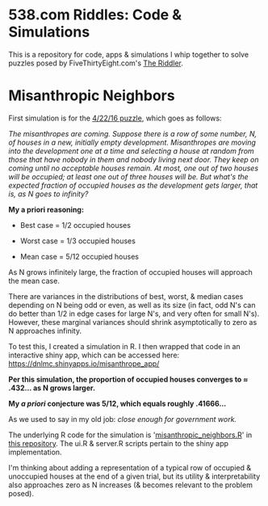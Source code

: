 # 538.com Riddles: Code & Simulations
This is a repository for code, apps & simulations I whip together to solve puzzles posed by FiveThirtyEight.com's [The Riddler](https://fivethirtyeight.com/tag/the-riddler/ "fivethirtyeight.com").

# Misanthropic Neighbors
First simulation is for the [4/22/16 puzzle](https://fivethirtyeight.com/features/can-you-solve-the-puzzle-of-your-misanthropic-neighbors/ "The Riddler"), which goes as follows:

_The misanthropes are coming. Suppose there is a row of some number, N, of houses in a new, initially empty development. Misanthropes are moving into the development one at a time and selecting a house at random from those that have nobody in them and nobody living next door. They keep on coming until no acceptable houses remain. At most, one out of two houses will be occupied; at least one out of three houses will be. But what's the expected fraction of occupied houses as the development gets larger, that is, as N goes to infinity?_

__My a priori reasoning:__

* Best case = 1/2 occupied houses 
* Worst case = 1/3 occupied houses 

* Mean case = 5/12 occupied houses

As N grows infinitely large, the fraction of occupied houses will approach the mean case. 

There are variances in the distributions of best, worst, & median cases depending on N being odd or even, as well as its size (in fact, odd N's can do better than 1/2 in edge cases for large N's, and very often for small N's).  However, these marginal variances should shrink asymptotically to zero as N approaches infinity. 

To test this, I created a simulation in R.  I then wrapped that code in an interactive shiny app, which can be accessed here: https://dnlmc.shinyapps.io/misanthrope_app/

__Per this simulation, the proportion of occupied houses converges to ≈ .432... as N grows larger.__

__My _a priori_ conjecture was 5/12, which equals roughly .41666...__

As we used to say in my old job: _close enough for government work._


The underlying R code for the simulation is '[misanthropic_neighbors.R](https://github.com/dnlmc/538/blob/master/misanthropic_neighbors.R "R code")' in [this repository](https://github.com/dnlmc/538/ "Github Repository").  The ui.R & server.R scripts pertain to the shiny app implementation.

I'm thinking about adding a representation of a typical row of occupied & unoccupied houses at the end of a given trial, but its utility & interpretability also approaches zero as N increases (& becomes relevant to the problem posed).
